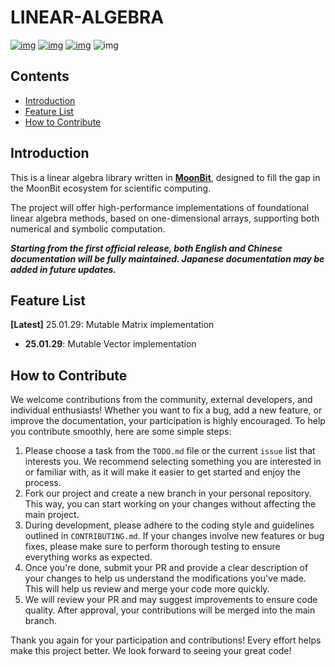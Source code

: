 # LINEAR-ALGEBRA

[![img](https://img.shields.io/badge/Maintainer-KCN--judu-violet)](https://github.com/KCN-judu) [![img](https://img.shields.io/badge/Collaborator-CAIMEOX-purple)](https://github.com/CAIMEOX) [![img](https://img.shields.io/badge/License-MIT-blue)](https://github.com/Luna-Flow/linear-algebra/blob/main/LICENSE) ![img](https://img.shields.io/badge/State-active-success)

## Contents

- [Introduction](#introduction)
- [Feature List](#feature-list)
- [How to Contribute](#how-to-contribute)

## Introduction

This is a linear algebra library written in [**MoonBit**](https://www.moonbitlang.cn/), designed to fill the gap in the MoonBit ecosystem for scientific computing.

The project will offer high-performance implementations of foundational linear algebra methods, based on one-dimensional arrays, supporting both numerical and symbolic computation.

**_Starting from the first official release, both English and Chinese documentation will be fully maintained. Japanese documentation may be added in future updates._**

## Feature List

**[Latest]** 25.01.29: Mutable Matrix implementation

- **25.01.29**: Mutable Vector implementation

## How to Contribute

We welcome contributions from the community, external developers, and individual enthusiasts! Whether you want to fix a bug, add a new feature, or improve the documentation, your participation is highly encouraged. To help you contribute smoothly, here are some simple steps:

1. Please choose a task from the `TODO.md` file or the current `issue` list that interests you. We recommend selecting something you are interested in or familiar with, as it will make it easier to get started and enjoy the process.
2. Fork our project and create a new branch in your personal repository. This way, you can start working on your changes without affecting the main project.
3. During development, please adhere to the coding style and guidelines outlined in `CONTRIBUTING.md`. If your changes involve new features or bug fixes, please make sure to perform thorough testing to ensure everything works as expected.
4. Once you're done, submit your PR and provide a clear description of your changes to help us understand the modifications you've made. This will help us review and merge your code more quickly.
5. We will review your PR and may suggest improvements to ensure code quality. After approval, your contributions will be merged into the main branch.

Thank you again for your participation and contributions! Every effort helps make this project better. We look forward to seeing your great code!
